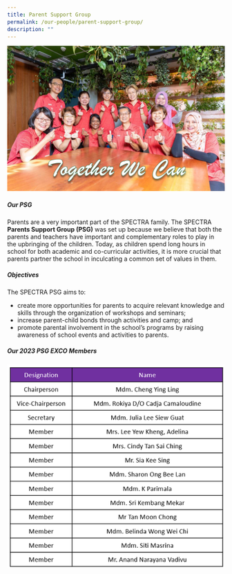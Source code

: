 ```yaml
---
title: Parent Support Group
permalink: /our-people/parent-support-group/
description: ""
---
```

![](/images/PSG-2022-28-July-02-1024x682.png)

##### **Our PSG**

Parents are a very important part of the SPECTRA family. The SPECTRA <b>Parents Support Group (PSG)</b> was set up because we believe that both the parents and teachers have important and complementary roles to play in the upbringing of the children. Today, as children spend long hours in school for both academic and co-curricular activities, it is more crucial that parents partner the school in inculcating a common set of values in them.
	

	
##### **Objectives**

The SPECTRA PSG aims to:
+ create more opportunities for parents to acquire relevant knowledge and skills through the organization of workshops and seminars;
+ increase parent-child bonds through activities and camp; and
+ promote&nbsp;parental involvement in the school’s programs by raising awareness of school events and activities to parents.
	

	
##### **Our 2023 PSG EXCO Members**
<img style="width:700px" src="/images/2023 psg - oct.png">